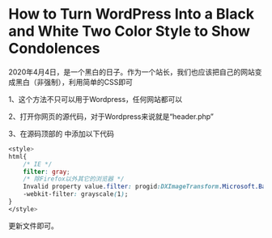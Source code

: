 # How to Turn WordPress Into a Black and White Two Color Style to Show Condolences


2020年4月4日，是一个黑白的日子。作为一个站长，我们也应该把自己的网站变成黑白（非强制），利用简单的CSS即可

1、这个方法不只可以用于Wordpress，任何网站都可以

2、打开你网页的源代码，对于Wordpress来说就是“header.php”

3、在源码顶部的 <head></head> 中添加以下代码

```css
<style>
html{
    /* IE */
    filter: gray;
    /* 除Firefox以外其它的浏览器 */
    Invalid property value.filter: progid:DXImageTransform.Microsoft.BasicImage(grayscale=1);
    -webkit-filter: grayscale(1);
}
</style>
```
更新文件即可。
